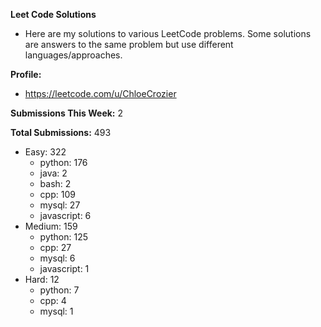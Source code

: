 **Leet Code Solutions**

- Here are my solutions to various LeetCode problems. Some solutions are answers to the same problem but use different languages/approaches.

**Profile:**

- https://leetcode.com/u/ChloeCrozier

**Submissions This Week:** 2

**Total Submissions:** 493
- Easy: 322
  - python: 176
  - java: 2
  - bash: 2
  - cpp: 109
  - mysql: 27
  - javascript: 6
- Medium: 159
  - python: 125
  - cpp: 27
  - mysql: 6
  - javascript: 1
- Hard: 12
  - python: 7
  - cpp: 4
  - mysql: 1